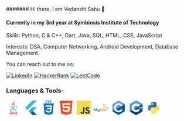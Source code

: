 ####### Hi there, I am Vedanshi Sahu 👋 
#### Currently in my 3rd year at Symbiosis Institute of Technology 


Skills: Python, C & C++, Dart, Java, SQL, HTML, CSS, JavaScript

Interests: DSA, Computer Networking, Android Development, Database Management.


You can reach out to me on:

[![LinkedIn](https://img.shields.io/badge/LinkedIn-Profile-blue?logo=linkedin)](https://www.linkedin.com/in/vedanshi-sahu-9362b2214/)
[![HackerRank](https://img.shields.io/badge/HackerRank-Profile-blue?logo=hackerrank)](https://www.hackerrank.com/profile/sahuvedanshi11)
[![LeetCode](https://img.shields.io/badge/LeetCode-Profile-blue?logo=leetcode)](https://leetcode.com/vedanshi11_/)

### Languages & Tools-
<div>
  <img src="https://github.com/devicons/devicon/blob/master/icons/java/java-original-wordmark.svg" title="Java" alt="Java" width="40" height="40"/>&nbsp;
  <img src="https://github.com/devicons/devicon/blob/master/icons/flutter/flutter-original.svg" title="Flutter" alt="Flutter" width="40" height="40"/>&nbsp;
  <img src="https://github.com/devicons/devicon/blob/master/icons/css3/css3-plain-wordmark.svg"  title="CSS3" alt="CSS" width="40" height="40"/>&nbsp;
  <img src="https://github.com/devicons/devicon/blob/master/icons/html5/html5-original.svg" title="HTML5" alt="HTML" width="40" height="40"/>&nbsp;
  <img src="https://github.com/devicons/devicon/blob/master/icons/javascript/javascript-original.svg" title="JavaScript" alt="JavaScript" width="40" height="40"/>&nbsp;
  <img src="https://github.com/devicons/devicon/blob/master/icons/mysql/mysql-original-wordmark.svg" title="MySQL"  alt="MySQL" width="40" height="40"/>&nbsp;
  <img src="https://github.com/devicons/devicon/blob/master/icons/c/c-original.svg" title="C" alt="C" width="40" height="40"/>&nbsp;
  <img src="https://github.com/devicons/devicon/blob/master/icons/cplusplus/cplusplus-original.svg" title="C++" alt="C++" width="40" height="40"/>&nbsp;
  <img src="https://github.com/devicons/devicon/blob/master/icons/python/python-original.svg" title="Python" alt="Python" width="40" height="40"/>&nbsp;
</div>





